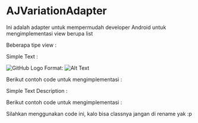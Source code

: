 # AJVariationAdapter

Ini adalah adapter untuk mempermudah developer Android untuk mengimplementasi view berupa list

Beberapa tipe view :

Simple Text :

![GitHub Logo](/assets/view_holder_simple_text.png)
Format: ![Alt Text](url)
  
Berikut contoh code untuk mengimplementasi :

<insert code here>
  
Simple Text Description :

<insert screenshot here>
  
Berikut contoh code untuk mengimplementasi :

<insert code here>
  
Silahkan menggunakan code ini, kalo bisa classnya jangan di rename yak :p

